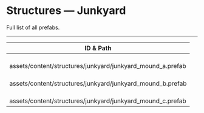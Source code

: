 # Structures — Junkyard
Full list of all <Badge type="warning" text="3"/> prefabs.

---
| ID & Path |
| --- |
| <a href="#3665505369"><Badge id="3665505369" type="tip" text="#"/></a> <Badge type="tip" text="3665505369"/> <Badge type="info" text="MeshLOD"/> <br> assets/content/structures/junkyard/junkyard_mound_a.prefab |
| <a href="#541790828"><Badge id="541790828" type="tip" text="#"/></a> <Badge type="tip" text="541790828"/> <Badge type="info" text="MeshLOD"/> <br> assets/content/structures/junkyard/junkyard_mound_b.prefab |
| <a href="#2049379218"><Badge id="2049379218" type="tip" text="#"/></a> <Badge type="tip" text="2049379218"/> <Badge type="info" text="MeshLOD"/> <br> assets/content/structures/junkyard/junkyard_mound_c.prefab |
